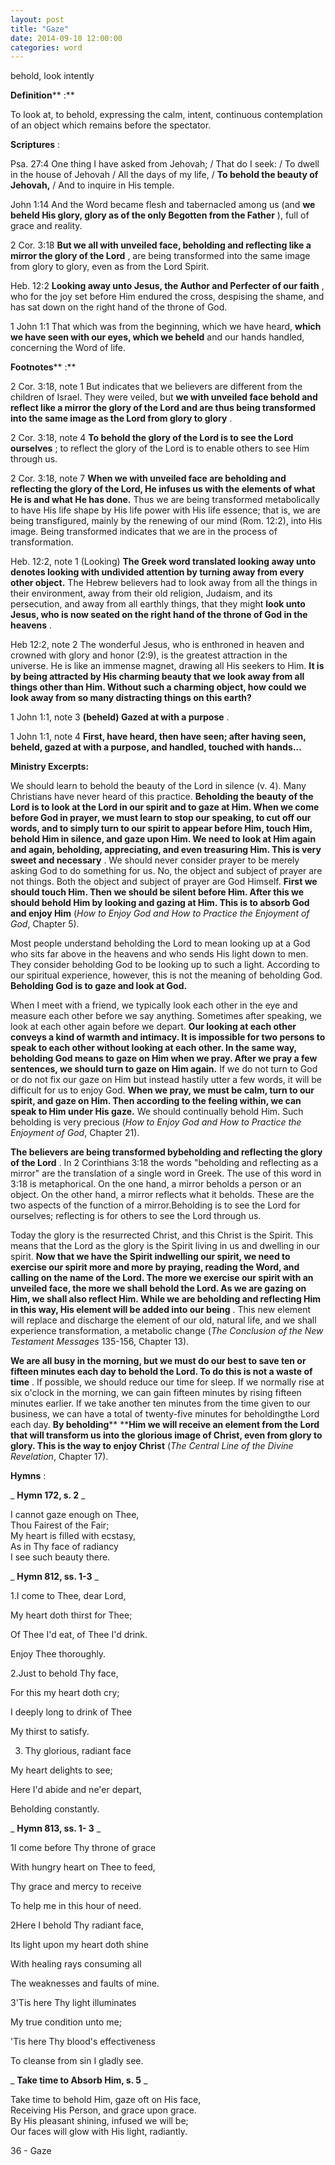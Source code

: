```yaml
---
layout: post
title: "Gaze"
date: 2014-09-10 12:00:00
categories: word
---
```


behold, look intently

**Definition**** :**

To look at, to behold, expressing the calm, intent, continuous contemplation of an object which remains before the spectator.

**Scriptures** :

Psa. 27:4 One thing I have asked from Jehovah; / That do I seek: / To dwell in the house of Jehovah / All the days of my life, / **To behold the beauty of Jehovah,** / And to inquire in His temple.

John 1:14 And the Word became flesh and tabernacled among us (and **we beheld His glory, glory as of the only Begotten from the Father** ), full of grace and reality.

2 Cor. 3:18 **But we all with unveiled face, beholding and reflecting like a mirror the glory of the Lord** , are being transformed into the same image from glory to glory, even as from the Lord Spirit.

Heb. 12:2 **Looking away unto Jesus, the Author and Perfecter of our faith** , who for the joy set before Him endured the cross, despising the shame, and has sat down on the right hand of the throne of God.

1 John 1:1 That which was from the beginning, which we have heard, **which we have seen with our eyes, which we beheld** and our hands handled, concerning the Word of life.

**Footnotes**** :**

2 Cor. 3:18, note 1 But indicates that we believers are different from the children of Israel. They were veiled, but **we with unveiled face behold and reflect like a mirror the glory of the Lord and are thus being transformed into the same image as the Lord from glory to glory** .

2 Cor. 3:18, note 4 **To behold the glory of the Lord is to see the Lord ourselves** ; to reflect the glory of the Lord is to enable others to see Him through us.

2 Cor. 3:18, note 7 **When we with unveiled face are beholding and reflecting the glory of the Lord, He infuses us with the elements of what He is and what He has done.** Thus we are being transformed metabolically to have His life shape by His life power with His life essence; that is, we are being transfigured, mainly by the renewing of our mind (Rom. 12:2), into His image. Being transformed indicates that we are in the process of transformation.

Heb. 12:2, note 1 (Looking) **The Greek word translated looking away unto denotes looking with undivided attention by turning away from every other object.** The Hebrew believers had to look away from all the things in their environment, away from their old religion, Judaism, and its persecution, and away from all earthly things, that they might **look unto Jesus, who is now seated on the right hand of the throne of God in the heavens** .

Heb 12:2, note 2 The wonderful Jesus, who is enthroned in heaven and crowned with glory and honor (2:9), is the greatest attraction in the universe. He is like an immense magnet, drawing all His seekers to Him. **It is by being attracted by His charming beauty that we look away from all things other than Him. Without such a charming object, how could we look away from so many distracting things on this earth?**

1 John 1:1, note 3 **(beheld) Gazed at with a purpose** .

1 John 1:1, note 4 **First, have heard, then have seen; after having seen, beheld, gazed at with a purpose, and handled, touched with hands…**

**Ministry Excerpts:**

We should learn to behold the beauty of the Lord in silence (v. 4). Many Christians have never heard of this practice. **Beholding the beauty of the Lord is to look at the Lord in our spirit and to gaze at Him. When we come before God in prayer, we must learn to stop our speaking, to cut off our words, and to simply turn to our spirit to appear before Him, touch Him, behold Him in silence, and gaze upon Him. We need to look at Him again and again, beholding, appreciating, and even treasuring Him. This is very sweet and necessary** . We should never consider prayer to be merely asking God to do something for us. No, the object and subject of prayer are not things. Both the object and subject of prayer are God Himself. **First we should touch Him. Then we should be silent before Him. After this we should behold Him by looking and gazing at Him. This is to absorb God and enjoy Him** (_How to Enjoy God and How to Practice the Enjoyment of God_, Chapter 5).

Most people understand beholding the Lord to mean looking up at a God who sits far above in the heavens and who sends His light down to men. They consider beholding God to be looking up to such a light. According to our spiritual experience, however, this is not the meaning of beholding God. **Beholding God is to gaze and look at God.**

When I meet with a friend, we typically look each other in the eye and measure each other before we say anything. Sometimes after speaking, we look at each other again before we depart. **Our looking at each other conveys a kind of warmth and intimacy. It is impossible for two persons to speak to each other without looking at each other. In the same way, beholding God means to gaze on Him when we pray. After we pray a few sentences, we should turn to gaze on Him again.** If we do not turn to God or do not fix our gaze on Him but instead hastily utter a few words, it will be difficult for us to enjoy God. **When we pray, we must be calm, turn to our spirit, and gaze on Him. Then according to the feeling within, we can speak to Him under His gaze.** We should continually behold Him. Such beholding is very precious (_How to Enjoy God and How to Practice the Enjoyment of God_, Chapter 21).

**The believers are being transformed bybeholding and reflecting the glory of the Lord** . In 2 Corinthians 3:18 the words "beholding and reflecting as a mirror" are the translation of a single word in Greek. The use of this word in 3:18 is metaphorical. On the one hand, a mirror beholds a person or an object. On the other hand, a mirror reflects what it beholds. These are the two aspects of the function of a mirror.Beholding is to see the Lord for ourselves; reflecting is for others to see the Lord through us.

Today the glory is the resurrected Christ, and this Christ is the Spirit. This means that the Lord as the glory is the Spirit living in us and dwelling in our spirit. **Now that we have the Spirit indwelling our spirit, we need to exercise our spirit more and more by praying, reading the Word, and calling on the name of the Lord. The more we exercise our spirit with an unveiled face, the more we shall behold the Lord. As we are gazing on Him, we shall also reflect Him. While we are beholding and reflecting Him in this way, His element will be added into our being** . This new element will replace and discharge the element of our old, natural life, and we shall experience transformation, a metabolic change (_The Conclusion of the New Testament Messages_ 135-156, Chapter 13).

**We are all busy in the morning, but we must do our best to save ten or fifteen minutes each day to behold the Lord. To do this is not a waste of time** . If possible, we should reduce our time for sleep. If we normally rise at six o'clock in the morning, we can gain fifteen minutes by rising fifteen minutes earlier. If we take another ten minutes from the time given to our business, we can have a total of twenty-five minutes for beholdingthe Lord each day. **By beholding****  ****Him we will receive an element from the Lord that will transform us into the glorious image of Christ, even from glory to glory. This is the way to enjoy Christ** (_The Central Line of the Divine Revelation_, Chapter 17).

**Hymns** :

_ **Hymn 172, s. 2** _

I cannot gaze enough on Thee,  
 Thou Fairest of the Fair;  
My heart is filled with ecstasy,  
As in Thy face of radiancy  
 I see such beauty there.

_ **Hymn 812, ss. 1-3** _

1.I come to Thee, dear Lord,

My heart doth thirst for Thee;

Of Thee I'd eat, of Thee I'd drink.

Enjoy Thee thoroughly.

2.Just to behold Thy face,

For this my heart doth cry;

I deeply long to drink of Thee

My thirst to satisfy.

3. Thy glorious, radiant face

My heart delights to see;

Here I'd abide and ne'er depart,

Beholding constantly.

_ **Hymn 813, ss. 1- 3** _

1I come before Thy throne of grace

With hungry heart on Thee to feed,

Thy grace and mercy to receive

To help me in this hour of need.

2Here I behold Thy radiant face,

Its light upon my heart doth shine

With healing rays consuming all

The weaknesses and faults of mine.

3'Tis here Thy light illuminates

My true condition unto me;

'Tis here Thy blood's effectiveness

To cleanse from sin I gladly see.

_ **Take time to Absorb Him, s. 5** _

Take time to behold Him, gaze oft on His face,  
Receiving His Person, and grace upon grace.  
By His pleasant shining, infused we will be;  
Our faces will glow with His light, radiantly.

36 - Gaze

